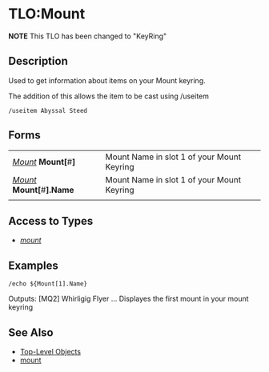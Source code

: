 # TLO:Mount

**NOTE** This TLO has been changed to "KeyRing"

## Description

Used to get information about items on your Mount keyring.

The addition of this allows the item to be cast using /useitem

`/useitem Abyssal Steed`

## Forms

|  |  |
| :--- | :--- |
| [_Mount_](../data-types/datatype-mount.md) **Mount\[**\#**\]** | Mount Name in slot 1 of your Mount Keyring |
| [_Mount_](../data-types/datatype-mount.md) **Mount\[**\#**\].Name** | Mount Name in slot 1 of your Mount Keyring |
|  |  |

## Access to Types

* [_mount_](../data-types/datatype-mount.md)

## Examples

`/echo ${Mount[1].Name}`

Outputs: \[MQ2\] Whirligig Flyer ... Displayes the first mount in your mount keyring

## See Also

* [Top-Level Objects](./)
* [mount](../data-types/datatype-mount.md)

